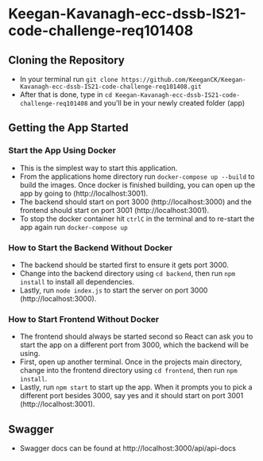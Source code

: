 # Keegan-Kavanagh-ecc-dssb-IS21-code-challenge-req101408

## Cloning the Repository

* In your terminal run ```git clone https://github.com/KeeganCK/Keegan-Kavanagh-ecc-dssb-IS21-code-challenge-req101408.git```
* After that is done, type in ```cd Keegan-Kavanagh-ecc-dssb-IS21-code-challenge-req101408``` and you'll be in your newly created folder (app)

## Getting the App Started
### Start the App Using Docker

* This is the simplest way to start this application. 
* From the applications home directory run ```docker-compose up --build``` to build the images. Once docker is finished building, you can open up the app by going to (http://localhost:3001). 
* The backend should start on port 3000 (http://localhost:3000) and the frontend should start on port 3001 (http://localhost:3001). 
* To stop the docker container hit ```ctrlC``` in the terminal and to re-start the app again run ```docker-compose up```

### How to Start the Backend Without Docker

* The backend should be started first to ensure it gets port 3000. 
* Change into the backend directory using ```cd backend```, then run ```npm install``` to install all dependencies. 
* Lastly, run ```node index.js``` to start the server on port 3000 (http://localhost:3000).

### How to Start Frontend Without Docker

* The frontend should always be started second so React can ask you to start the app on a different port from 3000, which the backend will be using. 
* First, open up another terminal. Once in the projects main directory, change into the frontend directory using ```cd frontend```, then run ```npm install```. 
* Lastly, run ```npm start``` to start up the app. When it prompts you to pick a different port besides 3000, say yes and it should start on port 3001 (http://localhost:3001).

## Swagger

* Swagger docs can be found at http://localhost:3000/api/api-docs